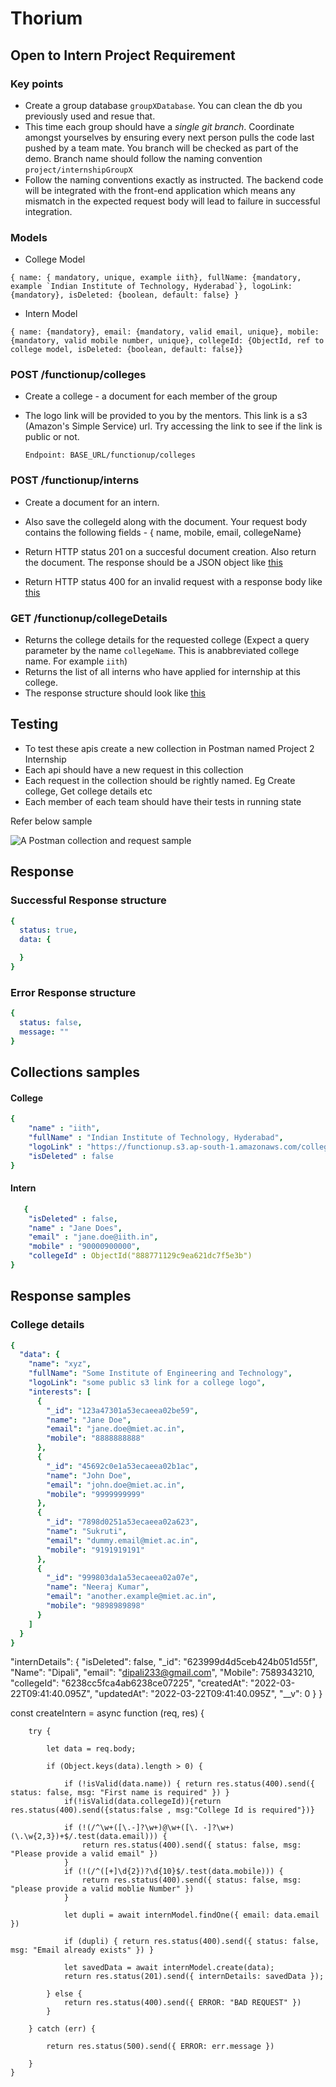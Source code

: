 # Thorium

## Open to Intern Project Requirement

### Key points
- Create a group database `groupXDatabase`. You can clean the db you previously used and resue that.
- This time each group should have a *single git branch*. Coordinate amongst yourselves by ensuring every next person pulls the code last pushed by a team mate. You branch will be checked as part of the demo. Branch name should follow the naming convention `project/internshipGroupX`
- Follow the naming conventions exactly as instructed. The backend code will be integrated with the front-end application which means any mismatch in the expected request body will lead to failure in successful integration.

### Models
- College Model
```
{ name: { mandatory, unique, example iith}, fullName: {mandatory, example `Indian Institute of Technology, Hyderabad`}, logoLink: {mandatory}, isDeleted: {boolean, default: false} }
```
- Intern Model
```
{ name: {mandatory}, email: {mandatory, valid email, unique}, mobile: {mandatory, valid mobile number, unique}, collegeId: {ObjectId, ref to college model, isDeleted: {boolean, default: false}}
```

### POST /functionup/colleges
- Create a college - a document for each member of the group
- The logo link will be provided to you by the mentors. This link is a s3 (Amazon's Simple Service) url. Try accessing the link to see if the link is public or not.

  `Endpoint: BASE_URL/functionup/colleges`

### POST /functionup/interns
- Create a document for an intern. 
- Also save the collegeId along with the document. Your request body contains the following fields - { name, mobile, email, collegeName}
- Return HTTP status 201 on a succesful document creation. Also return the document. The response should be a JSON object like [this](#successful-response-structure) 

- Return HTTP status 400 for an invalid request with a response body like [this](#error-response-structure)

### GET /functionup/collegeDetails
- Returns the college details for the requested college (Expect a query parameter by the name `collegeName`. This is anabbreviated college name. For example `iith`)
- Returns the list of all interns who have applied for internship at this college.
- The response structure should look like [this](#college-details)


## Testing 
- To test these apis create a new collection in Postman named Project 2 Internship
- Each api should have a new request in this collection
- Each request in the collection should be rightly named. Eg Create college, Get college details etc
- Each member of each team should have their tests in running state


Refer below sample

 ![A Postman collection and request sample](assets/Postman-collection-sample.png)

## Response

### Successful Response structure
```yaml
{
  status: true,
  data: {

  }
}
```
### Error Response structure
```yaml
{
  status: false,
  message: ""
}
```

## Collections samples

#### College
```yaml
{
    "name" : "iith",
    "fullName" : "Indian Institute of Technology, Hyderabad",
    "logoLink" : "https://functionup.s3.ap-south-1.amazonaws.com/colleges/iith.png",
    "isDeleted" : false
}
```
#### Intern
```yaml
   {
    "isDeleted" : false,
    "name" : "Jane Does",
    "email" : "jane.doe@iith.in",
    "mobile" : "90000900000",
    "collegeId" : ObjectId("888771129c9ea621dc7f5e3b")
}
```
## Response samples

### College details
```yaml
{
  "data": {
    "name": "xyz",
    "fullName": "Some Institute of Engineering and Technology",
    "logoLink": "some public s3 link for a college logo",
    "interests": [
      {
        "_id": "123a47301a53ecaeea02be59",
        "name": "Jane Doe",
        "email": "jane.doe@miet.ac.in",
        "mobile": "8888888888"
      },
      {
        "_id": "45692c0e1a53ecaeea02b1ac",
        "name": "John Doe",
        "email": "john.doe@miet.ac.in",
        "mobile": "9999999999"
      },
      {
        "_id": "7898d0251a53ecaeea02a623",
        "name": "Sukruti",
        "email": "dummy.email@miet.ac.in",
        "mobile": "9191919191"
      },
      {
        "_id": "999803da1a53ecaeea02a07e",
        "name": "Neeraj Kumar",
        "email": "another.example@miet.ac.in",
        "mobile": "9898989898"
      }
    ]
  }
}
```




"internDetails": {
        "isDeleted": false,
        "_id": "623999d4d5ceb424b051d55f",
        "Name": "Dipali",
        "email": "dipali233@gmail.com",
        "Mobile": 7589343210,
        "collegeId": "6238cc5fca4ab6238ce07225",
        "createdAt": "2022-03-22T09:41:40.095Z",
        "updatedAt": "2022-03-22T09:41:40.095Z",
        "__v": 0
    }
}



const createIntern = async function (req, res) {


        try {

            let data = req.body;

            if (Object.keys(data).length > 0) {

                if (!isValid(data.name)) { return res.status(400).send({ status: false, msg: "First name is required" }) }
                if(!isValid(data.collegeId)){return res.status(400).send({status:false , msg:"College Id is required"})}

                if (!(/^\w+([\.-]?\w+)@\w+([\. -]?\w+)(\.\w{2,3})+$/.test(data.email))) {
                    return res.status(400).send({ status: false, msg: "Please provide a valid email" })
                }
                if (!(/^([+]\d{2})?\d{10}$/.test(data.mobile))) {
                    return res.status(400).send({ status: false, msg: "please provide a valid moblie Number" })
                }

                let dupli = await internModel.findOne({ email: data.email })

                if (dupli) { return res.status(400).send({ status: false, msg: "Email already exists" }) }

                let savedData = await internModel.create(data);
                return res.status(201).send({ internDetails: savedData });

            } else {
                return res.status(400).send({ ERROR: "BAD REQUEST" })
            }

        } catch (err) {

            return res.status(500).send({ ERROR: err.message })

        }
    }